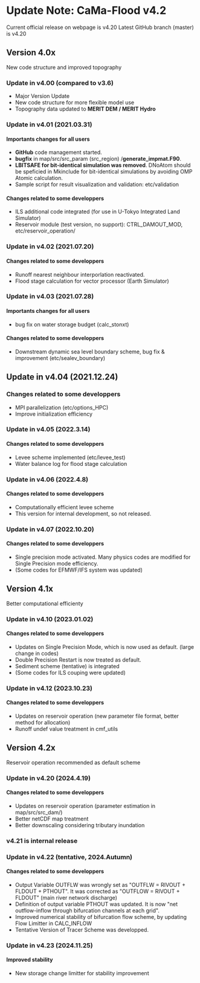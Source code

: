 # Update Note: CaMa-Flood v4.2

Current official release on webpage is v4.20
Latest GitHub branch (master)  is v4.20

## Version 4.0x
New code structure and improved topography

### Update in v4.00 (compared to v3.6)
- Major Version Update
- New code structure for more flexible model use
- Topography data updated to **MERIT DEM / MERIT Hydro**

### Update in v4.01 (2021.03.31)
#### Importants changes for all users
- **GitHub** code management started.
- **bugfix** in map/src/src_param (src_region) /**generate_impmat.F90**.
- **LBITSAFE for bit-identical simulation was removed**. DNoAtom should be speficied in Mkinclude for bit-identical simulations by avoiding OMP Atomic calculation.
- Sample script for result visualization and validation: etc/validation
#### Changes related to some developpers 
- ILS additional code integrated (for use in U-Tokyo Integrated Land Simulator)
- Reservoir module (test version, no support): CTRL_DAMOUT_MOD, etc/reservoir_operation/  

### Update in v4.02 (2021.07.20)
#### Changes related to some developpers 
- Runoff nearest neighbour interporlation reactivated.
- Flood stage calculation for vector processor (Earth Simulator) 

### Update in v4.03 (2021.07.28)
#### Importants changes for all users
- bug fix on water storage budget (calc_stonxt)
#### Changes related to some developpers 
- Downstream dynamic sea level boundary scheme, bug fix & improvement (etc/sealev_boundary)

## Update in v4.04 (2021.12.24)
### Changes related to some developpers 
- MPI parallelization (etc/options_HPC)
- Improve initialization efficiency

### Update in v4.05 (2022.3.14)
#### Changes related to some developpers 
- Levee scheme implemented (etc/levee_test)
- Water balance log for flood stage calculation

### Update in v4.06 (2022.4.8)
#### Changes related to some developpers 
- Computationally efficient levee scheme
- This version for internal development, so not released.

### Update in v4.07 (2022.10.20)
#### Changes related to some developpers 
- Single precision mode activated. Many physics codes are modified for Single Precision mode efficiency.
- (Some codes for EFMWF/IFS system was updated)

## Version 4.1x
Better computational efficienty

### Update in v4.10 (2023.01.02)
#### Changes related to some developpers 
- Updates on Single Precision Mode, which is now used as default. (large change in codes)
- Double Precision Restart is now treated as default.
- Sediment scheme (tentative) is integrated
- (Some codes for ILS couping were updated)

### Update in v4.12 (2023.10.23)
#### Changes related to some developpers 
- Updates on reservoir operation (new parameter file format, better method for allocation)
- Runoff undef value treatment in cmf_utils

## Version 4.2x
Reservoir operation recommended as default scheme

### Update in v4.20 (2024.4.19)
#### Changes related to some developpers 
- Updates on reservoir operation (parameter estimation in map/src/src_dam/)
- Better netCDF map treatment
- Better downscaling considering tributary inundation

### v4.21 is internal release 

### Update in v4.22 (tentative, 2024.Autumn)
#### Changes related to some developpers 
- Output Variable OUTFLW was wrongly set as "OUTFLW = RIVOUT + FLDOUT + PTHOUT". It was corrected as "OUTFLOW = RIVOUT + FLDOUT" (main river network discharge)
- Definition of output variable PTHOUT was updated. It is now "net outflow-inflow through bifurcation channels at each grid".
- Improved numerical stability of bifurcation flow scheme, by updating Flow Limitter in CALC_INFLOW
- Tentative Version of Tracer Scheme was developped.

### Update in v4.23 (2024.11.25)
#### Improved stability
- New storage change limitter for stability improvement
